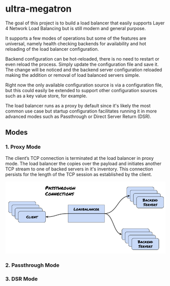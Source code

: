# ultra-megatron
The goal of this project is to build a load balancer that easily supports Layer
4 Network Load Balancing but is still modern and general purpose.

It supports a few modes of operations but some of the features are universal,
namely health checking backends for availability and hot reloading of the load
balancer configuration.

Backend configuration can be hot-reloaded, there is no need to restart or even
reload the process. Simply update the configuration file and save it. The change
will be noticed and the backend server configuration reloaded making the
addition or removal of load balanced servers simple.

Right now the only available configuration source is via a configuration file,
but this could easily be extended to support other configuration sources such as
a key value store, for example.

The load balancer runs as a proxy by default since it's likely the most common
use case but startup configuration facilitates running it in more advanced modes
such as Passthrough or Direct Server Return (DSR).

## Modes
### 1. Proxy Mode
The client’s TCP connection is terminated at the load balancer in proxy mode.
The load balancer the copies over the payload and initiates another TCP stream
to one of backed servers in it's inventory. This connection persists for the
length of the TCP session as established by the client.

![binary tree](/res/img/lb-proxy-mode.png)

### 2. Passthrough Mode
### 3. DSR Mode
<!-- - Stats page (at /stats) with basic connection/bytes counters and backend server pool statuses
- Dynamic configuration re-loading of backend servers and associated weights. Configuration is loaded via a .toml file (see sample.toml for a full example).
- Tcp-based health checking of backend servers at a configured interval. If a server fails its health check it will be automatically removed from selection and added back once its health checks are successful. -->
